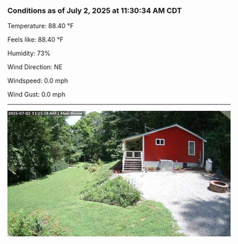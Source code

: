 ### Conditions as of July 2, 2025 at 11:30:34 AM CDT 

Temperature: 88.40 &deg;F

Feels like: 88.40 &deg;F

Humidity: 73%

Wind Direction: NE

Windspeed: 0.0 mph

Wind Gust: 0.0 mph

---

<img src="./images/latest.jpeg"/>

